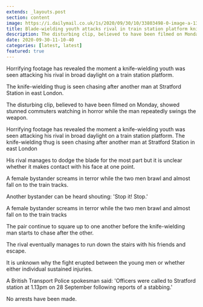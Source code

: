 ```yaml
---
extends: _layouts.post
section: content
image: https://i.dailymail.co.uk/1s/2020/09/30/10/33803498-0-image-a-13_1601458174082.jpg 
title: Blade-wielding youth attacks rival in train station platform knife fight 
description: The disturbing clip, believed to have been filmed on Monday at Stratford station, showed stunned commuters watching in horror while the man repeatedly swings the weapon. 
date: 2020-09-30-11-10-40 
categories: [latest, latest] 
featured: true 
--- 
```

Horrifying footage has revealed the moment a knife-wielding youth was seen attacking his rival in broad daylight on a train station platform.  

The knife-wielding thug is seen chasing after another man at Stratford Station in east London. 

The disturbing clip, believed to have been filmed on Monday, showed stunned commuters watching in horror while the man repeatedly swings the weapon. 

Horrifying footage has revealed the moment a knife-wielding youth was seen attacking his rival in broad daylight on a train station platform. The knife-wielding thug is seen chasing after another man at Stratford Station in east London

His rival manages to dodge the blade for the most part but it is unclear whether it makes contact with his face at one point.

A female bystander screams in terror while the two men brawl and almost fall on to the train tracks. 

Another bystander can be heard shouting: 'Stop it! Stop.' 

A female bystander screams in terror while the two men brawl and almost fall on to the train tracks

The pair continue to square up to one another before the knife-wielding man starts to chase after the other. 

The rival eventually manages to run down the stairs with his friends and escape.   

It is unknown why the fight erupted between the young men or whether either individual sustained injuries.  

A British Transport Police spokesman said: 'Officers were called to Stratford station at 1.13pm on 28 September following reports of a stabbing.' 

No arrests have been made.  

